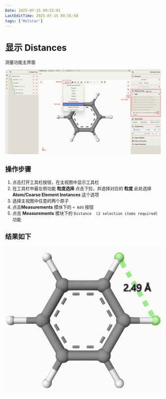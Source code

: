 ```yaml
---
Date: 2025-07-15 09:52:01
LastEditTime: 2025-07-15 09:55:58
tags: ['Molstar']
---
```

# 显示 Distances

测量功能主界面

![测量主界面](./assets/measurements.png)


## 操作步骤

1. 点击打开工具栏按钮，在主视图中显示工具栏
2. 在工具栏中最左侧功能 **粒度选择** 点击下拉，并选择对应的 **粒度** 此处选择 **Atom/Coarse Element Instances** 这个选项
3. 选择主视图中任意的两个原子
4. 点击**Measurements** 模块下的 `+ Add` 按钮
5. 点击 **Measurements** 模块下的 `Distance  (2 selection items required)` 功能


## 结果如下

![Distances](./assets/Distances.png)
